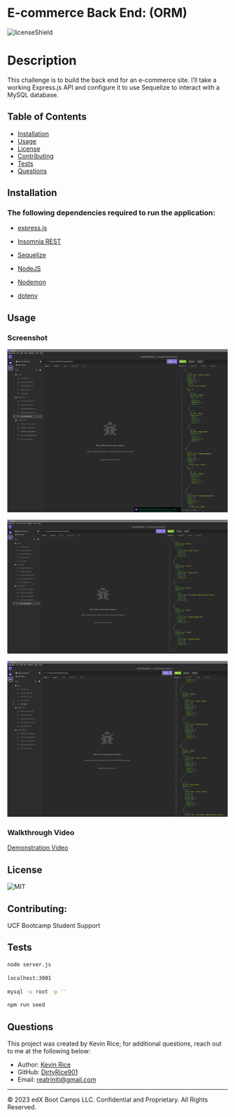 #  E-commerce Back End: (ORM)

![licenseShield](https://img.shields.io/badge/license-MIT-yellow)

# Description
This challenge is to build the back end for an e-commerce site. I’ll take a working Express.js API and configure it to use Sequelize to interact with a MySQL database.

## Table of Contents
* [Installation](#installation)
* [Usage](#usage)
* [License](#license)
* [Contributing](#contributing)
* [Tests](#tests)
* [Questions](#questions)

## Installation
### The following dependencies required to run the application:
* [express.js](https://www.npmjs.com/package/express)

* [Insomnia REST](https://insomnia.rest/products/insomnia)

* [Sequelize](https://www.npmjs.com/package/sequelize)

* [NodeJS](https://nodejs.org/en/download)

* [Nodemon](https://www.npmjs.com/package/nodemon)

* [dotenv](https://www.npmjs.com/package/dotenv)


## Usage
### Screenshot

![Alt text](Images/Products.png)

![Alt text](<Images/Screenshot (27).png>)

![Alt text](Images/tags.png)

### Walkthrough Video
[Demonstration Video](https://drive.google.com/file/d/14RSUxwZw1jTcuaC1wCoAc5hs6tZziCb5/view)
## License
![MIT](https://img.shields.io/badge/license-MIT-yellow)

## Contributing:
UCF Bootcamp Student Support


## Tests
```bash
node server.js
```
```bash
localhost:3001
```
```bash
mysql -u root -p ''
```
```bash
npm run seed
```

## Questions
This project was created by Kevin Rice; for additional questions, reach out to me at the following below:
* Author: [Kevin Rice](https://app.slack.com/client/T056YAJ4MPF/D05D0V54751)
* GitHub: [DirtyRice901](https://github.com/DirtyRice901/)
* Email: reatriniti@gmail.com 

---
© 2023 edX Boot Camps LLC. Confidential and Proprietary. All Rights Reserved.